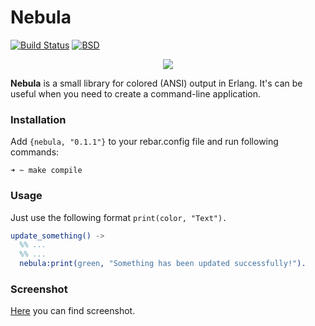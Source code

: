 # Nebula

[![Build Status](https://travis-ci.org/lk-geimfari/nebula.svg?branch=master)](https://travis-ci.org/lk-geimfari/nebula)
[![BSD](https://img.shields.io/pypi/l/Django.svg?maxAge=2592000)](https://github.com/lk-geimfari/nebula/blob/master/LICENSE)

<p align="center">
  <img src="https://raw.githubusercontent.com/lk-geimfari/nebula/master/media/logo.png">
</p>

__Nebula__ is a small library for colored (ANSI) output in Erlang. It's can be useful when you need to create a command-line application.


### Installation

Add `{nebula, "0.1.1"}` to your rebar.config file and run following commands:

```
➜ ~ make compile
```

### Usage
Just use the following format `print(color, "Text").`

```erlang
update_something() ->
  %% ...
  %% ...
  nebula:print(green, "Something has been updated successfully!").
```

### Screenshot

[Here](https://raw.githubusercontent.com/lk-geimfari/nebula/master/other/screen.png) you can find screenshot.
